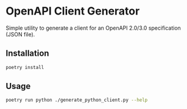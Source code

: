 # OpenAPI Client Generator
Simple utility to generate a client for an OpenAPI 2.0/3.0 specification (JSON file).

## Installation
```bash
poetry install
```

## Usage
```bash
poetry run python ./generate_python_client.py --help
```
